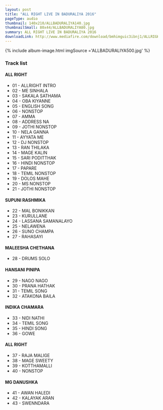 ```yaml
---
layout: post
title: "ALL RIGHT LIVE IN BADURALIYA 2016"
pageType: audio
thumbnail: 140x210/ALLBADURALIYA140.jpg
thumbnailSmall: 80x44/ALLBADURALIYA80.jpg
summary: ALL RIGHT LIVE IN BADURALIYA 2016
downloadLink: http://www.mediafire.com/download/bmhimguic3ibnj1/ALLRIGHT_LIVE_IN_BADURALIYA_2016.rar
---
```



{% include album-image.html imgSource ='ALLBADURALIYA500.jpg' %}

### Track list 

####   ALL RIGHT

- 01 - ALLRIGHT INTRO 
- 02 - ME SINHALA 
- 03 - SAKALA SATHAMA 
- 04 - OBA KIYANNE 
- 05 - ENGLISH SONG 
- 06 - NONSTOP 
- 07 - AMMA 
- 08 - ADDRESS NA 
- 09 - JOTHI NONSTOP 
- 10 - NELA GANNA 
- 11 - AYYATA ME 
- 12 - DJ NONSTOP 
- 13 - RAN THILAKA 
- 14 - MAGE KALIN 
- 15 - SARI PODITTHAK
- 16 - HINDI NONSTOP 
- 17 - PAPARE 
- 18 - TEMIL NONSTOP 
- 19 - DOLOS MAHE 
- 20 - MS NONSTOP 
- 21 - JOTHI NONSTOP 


####   SUPUNI RASHMIKA


- 22 - MAL BONIKKAN 
- 23 - KURULLANE 
- 24 - LASSANA SAMANALAYO 
- 25 - NELAWENA 
- 26 - SUNO CHAMPA 
- 27 - RAHASAYI 


####   MALEESHA CHETHANA


- 28 - DRUMS SOLO 


####   HANSANI PINIPA


- 29 - NAGO NAGO 
- 30 - PRANA HATHAK 
- 31 - TEMIL SONG 
- 32 - ATAKONA BAILA 


####   INDIKA CHAMARA


- 33 - NIDI NATHI 
- 34 - TEMIL SONG 
- 35 - HINDI SONG 
- 36 - GOWE 


####   ALL RIGHT


- 37 - RAJA MALIGE 
- 38 - MAGE SWEETY 
- 39 - KOTTHAMALLI 
- 40 - NONSTOP 


####   MG DANUSHKA


- 41 - AWAN HALEDI 
- 42 - KALAYAK ARAN 
- 43 - SWENNDARA 












